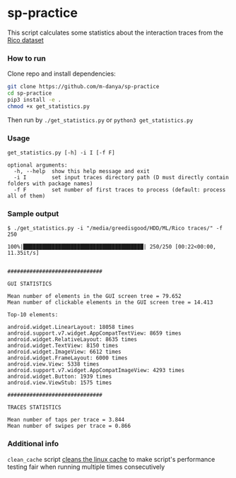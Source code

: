 # sp-practice

This script calculates some statistics about the interaction traces from the [Rico dataset](http://interactionmining.org/rico)

### How to run
Clone repo and install dependencies:
```bash
git clone https://github.com/m-danya/sp-practice
cd sp-practice
pip3 install -e .
chmod +x get_statistics.py
```
Then run by ```./get_statistics.py``` or ```python3 get_statistics.py```

### Usage
```
get_statistics.py [-h] -i I [-f F]

optional arguments:
  -h, --help  show this help message and exit
  -i I        set input traces directory path (D must directly contain folders with package names)
  -f F        set number of first traces to process (default: process all of them)
```

### Sample output

```
$ ./get_statistics.py -i "/media/greedisgood/HDD/ML/Rico traces/" -f 250

100%|██████████████████████████████████████| 250/250 [00:22<00:00, 11.35it/s]


##############################

GUI STATISTICS

Mean number of elements in the GUI screen tree = 79.652
Mean number of clickable elements in the GUI screen tree = 14.413

Top-10 elements:

android.widget.LinearLayout: 18058 times
android.support.v7.widget.AppCompatTextView: 8659 times
android.widget.RelativeLayout: 8635 times
android.widget.TextView: 8150 times
android.widget.ImageView: 6612 times
android.widget.FrameLayout: 6000 times
android.view.View: 5338 times
android.support.v7.widget.AppCompatImageView: 4293 times
android.widget.Button: 1939 times
android.view.ViewStub: 1575 times

##############################

TRACES STATISTICS

Mean number of taps per trace = 3.844
Mean number of swipes per trace = 0.866
```

### Additional info
```clean_cache``` script [cleans the linux cache](https://unix.stackexchange.com/questions/87908/how-do-you-empty-the-buffers-and-cache-on-a-linux-system) to make script's performance testing fair when running multiple times consecutively
